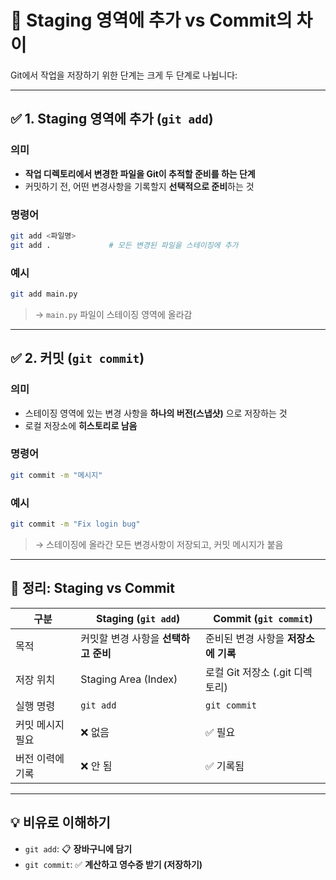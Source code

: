 # 📄 Staging 영역에 추가 vs Commit의 차이

Git에서 작업을 저장하기 위한 단계는 크게 두 단계로 나뉩니다:

---

## ✅ 1. Staging 영역에 추가 (`git add`)

### 의미
- **작업 디렉토리에서 변경한 파일을 Git이 추적할 준비를 하는 단계**
- 커밋하기 전, 어떤 변경사항을 기록할지 **선택적으로 준비**하는 것

### 명령어
```bash
git add <파일명>
git add .             # 모든 변경된 파일을 스테이징에 추가
```

### 예시
```bash
git add main.py
```
> → `main.py` 파일이 스테이징 영역에 올라감

---

## ✅ 2. 커밋 (`git commit`)

### 의미
- 스테이징 영역에 있는 변경 사항을 **하나의 버전(스냅샷)** 으로 저장하는 것
- 로컬 저장소에 **히스토리로 남음**

### 명령어
```bash
git commit -m "메시지"
```

### 예시
```bash
git commit -m "Fix login bug"
```
> → 스테이징에 올라간 모든 변경사항이 저장되고, 커밋 메시지가 붙음

---

## 🔁 정리: Staging vs Commit

| 구분             | Staging (`git add`)                      | Commit (`git commit`)                           |
|------------------|-------------------------------------------|--------------------------------------------------|
| 목적             | 커밋할 변경 사항을 **선택하고 준비**     | 준비된 변경 사항을 **저장소에 기록**             |
| 저장 위치        | Staging Area (Index)                     | 로컬 Git 저장소 (.git 디렉토리)                 |
| 실행 명령        | `git add`                                | `git commit`                                    |
| 커밋 메시지 필요 | ❌ 없음                                   | ✅ 필요                                           |
| 버전 이력에 기록 | ❌ 안 됨                                 | ✅ 기록됨                                         |

---

## 💡 비유로 이해하기

- `git add`: 📋 **장바구니에 담기**
- `git commit`: ✅ **계산하고 영수증 받기 (저장하기)**
